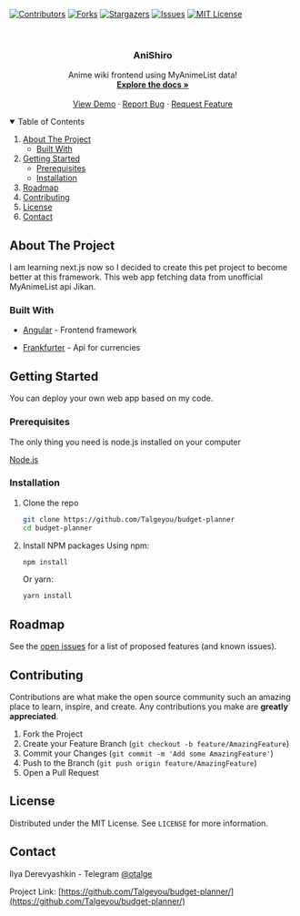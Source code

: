[![Contributors][contributors-shield]][contributors-url]
[![Forks][forks-shield]][forks-url]
[![Stargazers][stars-shield]][stars-url]
[![Issues][issues-shield]][issues-url]
[![MIT License][license-shield]][license-url]

<!-- PROJECT LOGO -->
<br />
<p align="center">
  <h3 align="center">AniShiro</h3>
  <p align="center">
    Anime wiki frontend using MyAnimeList data!
    <br />
    <a href="https://github.com/Talgeyou/anishiro"><strong>Explore the docs »</strong></a>
    <br />
    <br />
    <a href="https://github.com/Talgeyou/anishiro">View Demo</a>
    ·
    <a href="https://github.com/Talgeyou/anishiro/issues">Report Bug</a>
    ·
    <a href="https://github.com/Talgeyou/anishiro/issues">Request Feature</a>
  </p>
</p>

<!-- TABLE OF CONTENTS -->
<details open="open">
  <summary>Table of Contents</summary>
  <ol>
    <li>
      <a href="#about-the-project">About The Project</a>
      <ul>
        <li><a href="#built-with">Built With</a></li>
      </ul>
    </li>
    <li>
      <a href="#getting-started">Getting Started</a>
      <ul>
        <li><a href="#prerequisites">Prerequisites</a></li>
        <li><a href="#installation">Installation</a></li>
      </ul>
    </li>
    <li><a href="#roadmap">Roadmap</a></li>
    <li><a href="#contributing">Contributing</a></li>
    <li><a href="#license">License</a></li>
    <li><a href="#contact">Contact</a></li>
  </ol>
</details>

<!-- ABOUT THE PROJECT -->

## About The Project

I am learning next.js now so I decided to create this pet project to become better at this framework. This web app fetching data from unofficial MyAnimeList api Jikan.

### Built With

- [Angular](https://angular.io/) - Frontend framework

- [Frankfurter](https://www.frankfurter.app/) - Api for currencies

<!-- GETTING STARTED -->

## Getting Started

You can deploy your own web app based on my code.

### Prerequisites

The only thing you need is node.js installed on your computer

[Node.js](https://nodejs.org/en/)

### Installation

1. Clone the repo
   ```sh
   git clone https://github.com/Talgeyou/budget-planner
   cd budget-planner
   ```
2. Install NPM packages
   Using npm:
   ```sh
   npm install
   ```
   Or yarn:
   ```sh
   yarn install
   ```

<!-- ROADMAP -->

## Roadmap

See the [open issues](https://github.com/Talgeyou/budget-planner/issues) for a list of proposed features (and known issues).

<!-- CONTRIBUTING -->

## Contributing

Contributions are what make the open source community such an amazing place to learn, inspire, and create. Any contributions you make are **greatly appreciated**.

1. Fork the Project
2. Create your Feature Branch (`git checkout -b feature/AmazingFeature`)
3. Commit your Changes (`git commit -m 'Add some AmazingFeature'`)
4. Push to the Branch (`git push origin feature/AmazingFeature`)
5. Open a Pull Request

<!-- LICENSE -->

## License

Distributed under the MIT License. See `LICENSE` for more information.

<!-- CONTACT -->

## Contact

Ilya Derevyashkin - Telegram [@otalge](https://t.me/otalge)

Project Link: [https://github.com/Talgeyou/budget-planner/](https://github.com/Talgeyou/budget-planner/)

[contributors-shield]: https://img.shields.io/github/contributors/Talgeyou/budget-planner.svg?style=for-the-badge
[contributors-url]: https://github.com/Talgeyou/budget-planner/graphs/contributors
[forks-shield]: https://img.shields.io/github/forks/Talgeyou/budget-planner.svg?style=for-the-badge
[forks-url]: https://github.com/Talgeyou/budget-planner/network/members
[stars-shield]: https://img.shields.io/github/stars/Talgeyou/budget-planner.svg?style=for-the-badge
[stars-url]: https://github.com/Talgeyou/budget-planner/stargazers
[issues-shield]: https://img.shields.io/github/issues/Talgeyou/budget-planner.svg?style=for-the-badge
[issues-url]: https://github.com/Talgeyou/budget-planner/issues
[license-shield]: https://img.shields.io/github/license/Talgeyou/budget-planner.svg?style=for-the-badge
[license-url]: https://github.com/Talgeyou/budget-planner/blob/master/LICENSE.txt
